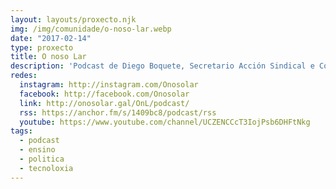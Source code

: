 ```yaml
---
layout: layouts/proxecto.njk
img: /img/comunidade/o-noso-lar.webp
date: "2017-02-14"
type: proxecto
title: O noso Lar
description: 'Podcast de Diego Boquete, Secretario Acción Sindical e Comunicación da @CIGEnsino, tamén: Oroso, Galiza, lingua, tecnoloxía, trebellos, ensino, deporte, series, a miña familia…'
redes:
  instagram: http://instagram.com/Onosolar
  facebook: http://facebook.com/Onosolar
  link: http://onosolar.gal/OnL/podcast/
  rss: https://anchor.fm/s/1409bc8/podcast/rss
  youtube: https://www.youtube.com/channel/UCZENCCcT3IojPsb6DHFtNkg
tags:
  - podcast
  - ensino
  - politica
  - tecnoloxia
---
```

